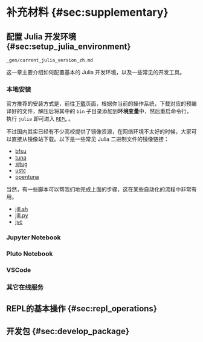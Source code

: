 # 补充材料 {#sec:supplementary}

## 配置 Julia 开发环境 {#sec:setup_julia_environment}

```{.include}
_gen/current_julia_version_zh.md
```

这一章主要介绍如何配置基本的 Julia 开发环境，以及一些常见的开发工具。

### 本地安装

官方推荐的安装方式是，前往[下载](https://julialang.org/downloads/#current_stable_release)页面，根据你当前的操作系统，下载对应的预编译好的文件，解压后将其中的 `bin` 子目录添加到**环境变量**中，然后重启命令行，执行 `julia` 即可进入 [`REPL`](@sec:REPL) 。

不过国内其实已经有不少高校提供了镜像资源，在网络环境不太好的时候，大家可以直接从镜像站下载。以下是一些常见 Julia 二进制文件的镜像链接：

- [bfsu](https://mirrors.bfsu.edu.cn/julia-releases/bin/)
- [tuna](https://mirrors.tuna.tsinghua.edu.cn/julia-releases/bin/)
- [sjtug](https://mirrors.sjtug.sjtu.edu.cn/julia-releases/bin/)
- [ustc](https://mirrors.ustc.edu.cn/julia-releases/bin/)
- [opentuna](https://opentuna.cn/julia-releases/bin/)

当然，有一些脚本可以帮我们地完成上面的步骤，这在某些自动化的流程中非常有用。

- [jill.sh](https://github.com/abelsiqueira/jill)
- [jill.py](https://github.com/johnnychen94/jill.py)
- [jvc](https://github.com/songxianxu/jvc)

### Jupyter Notebook

### Pluto Notebook

### VSCode

### 其它在线服务

## REPL的基本操作 {#sec:repl_operations}

## 开发包 {#sec:develop_package}
